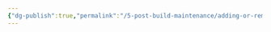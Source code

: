```yaml
---
{"dg-publish":true,"permalink":"/5-post-build-maintenance/adding-or-removing-drives-from-nas/"}
---
```


